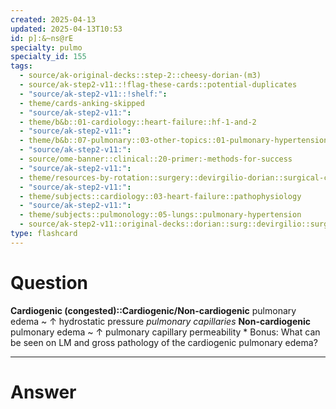 ```yaml
---
created: 2025-04-13
updated: 2025-04-13T10:53
id: p]:&~ns@rE
specialty: pulmo
specialty_id: 155
tags:
  - source/ak-original-decks::step-2::cheesy-dorian-(m3)
  - source/ak-step2-v11::!flag-these-cards::potential-duplicates
  - "source/ak-step2-v11::!shelf:": 
  - theme/cards-anking-skipped
  - "source/ak-step2-v11:": 
  - theme/b&b::01-cardiology::heart-failure::hf-1-and-2
  - "source/ak-step2-v11:": 
  - theme/b&b::07-pulmonary::03-other-topics::01-pulmonary-hypertension
  - "source/ak-step2-v11:": 
  - source/ome-banner::clinical::20-primer:-methods-for-success
  - "source/ak-step2-v11:": 
  - theme/resources-by-rotation::surgery::devirgilio-dorian::surgical-cxs
  - "source/ak-step2-v11:": 
  - theme/subjects::cardiology::03-heart-failure::pathophysiology
  - "source/ak-step2-v11:": 
  - theme/subjects::pulmonology::05-lungs::pulmonary-hypertension
  - source/ak-step2-v11::original-decks::dorian::surg::devirgilio::surgical-cxs"
type: flashcard
---
```


# Question
**Cardiogenic (congested)::Cardiogenic/Non-cardiogenic** pulmonary edema ~ ↑ hydrostatic pressure *pulmonary capillaries* **Non-cardiogenic** pulmonary edema ~ ↑ pulmonary capillary permeability   * Bonus: What can be seen on LM and gross pathology of the cardiogenic pulmonary edema?

---

# Answer
